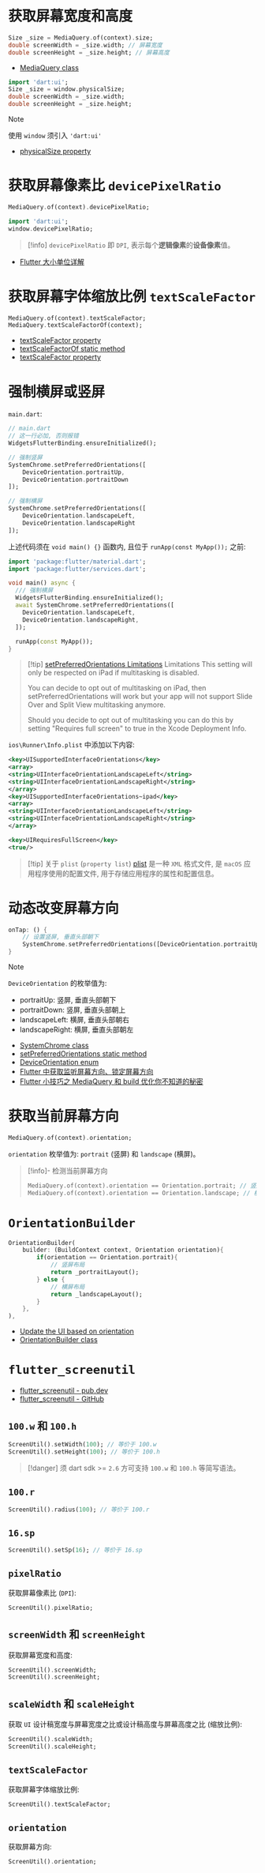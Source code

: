 # 获取屏幕宽度和高度

```dart
Size _size = MediaQuery.of(context).size;
double screenWidth = _size.width; // 屏幕宽度
double screenHeight = _size.height; // 屏幕高度
```

- [MediaQuery class](https://api.flutter.dev/flutter/widgets/MediaQuery-class.html)

```dart
import 'dart:ui';
Size _size = window.physicalSize;
double screenWidth = _size.width;
double screenHeight = _size.height;
```

> [!note]
> 使用 `window` 须引入 `'dart:ui'`

- [physicalSize property](https://api.flutter.dev/flutter/dart-ui/FlutterView/physicalSize.html)

# 获取屏幕像素比 `devicePixelRatio`

```dart
MediaQuery.of(context).devicePixelRatio;
```

```dart
import 'dart:ui';
window.devicePixelRatio;
```

> [!info]
> `devicePixelRatio` 即 `DPI`, 表示每个**逻辑像素**的**设备像素**值。

- [Flutter 大小单位详解](https://juejin.cn/post/6844904197435965447)

# 获取屏幕字体缩放比例 `textScaleFactor`


```dart
MediaQuery.of(context).textScaleFactor;
MediaQuery.textScaleFactorOf(context);
```

- [textScaleFactor property](https://api.flutter.dev/flutter/widgets/MediaQueryData/textScaleFactor.html)
- [textScaleFactorOf static method](https://api.flutter.dev/flutter/widgets/MediaQuery/textScaleFactorOf.html)
- [textScaleFactor property](https://api.flutter.dev/flutter/widgets/Text/textScaleFactor.html)

# 强制横屏或竖屏

`main.dart`:

```dart
// main.dart
// 这一行必加, 否则报错
WidgetsFlutterBinding.ensureInitialized();

// 强制竖屏
SystemChrome.setPreferredOrientations([ 
	DeviceOrientation.portraitUp, 
	DeviceOrientation.portraitDown
]);

// 强制横屏
SystemChrome.setPreferredOrientations([ 
	DeviceOrientation.landscapeLeft, 
	DeviceOrientation.landscapeRight
]);
```

上述代码须在 `void main() {}` 函数内, 且位于 `runApp(const MyApp());` 之前:

```dart
import 'package:flutter/material.dart';
import 'package:flutter/services.dart';

void main() async {
  /// 强制横屏
  WidgetsFlutterBinding.ensureInitialized();
  await SystemChrome.setPreferredOrientations([
    DeviceOrientation.landscapeLeft,
    DeviceOrientation.landscapeRight,
  ]);
  
  runApp(const MyApp());
}
```

> [!tip] [setPreferredOrientations Limitations](https://api.flutter.dev/flutter/services/SystemChrome/setPreferredOrientations.html)
> Limitations
> This setting will only be respected on iPad if multitasking is disabled.
> 
> You can decide to opt out of multitasking on iPad, then setPreferredOrientations will work but your app will not support Slide Over and Split View multitasking anymore.
> 
> Should you decide to opt out of multitasking you can do this by setting "Requires full screen" to true in the Xcode Deployment Info.

`ios\Runner\Info.plist` 中添加以下内容:

```xml
<key>UISupportedInterfaceOrientations</key>
<array>
<string>UIInterfaceOrientationLandscapeLeft</string>
<string>UIInterfaceOrientationLandscapeRight</string>
</array>
<key>UISupportedInterfaceOrientations~ipad</key>
<array>
<string>UIInterfaceOrientationLandscapeLeft</string>
<string>UIInterfaceOrientationLandscapeRight</string>
</array>

<key>UIRequiresFullScreen</key>
<true/>
```

> [!tip] 关于 `plist` (`property list`)
> [plist](https://en.wikipedia.org/wiki/Property_list) 是一种 `XML` 格式文件, 是 `macOS` 应用程序使用的配置文件, 用于存储应用程序的属性和配置信息。

# 动态改变屏幕方向

```dart
onTap: () {
	// 设置竖屏, 垂直头部朝下
	SystemChrome.setPreferredOrientations([DeviceOrientation.portraitUp]);
}
```

> [!note]
> `DeviceOrientation` 的枚举值为:
> - portraitUp: 竖屏, 垂直头部朝下
> - portraitDown: 竖屏, 垂直头部朝上
> - landscapeLeft: 横屏, 垂直头部朝右
> - landscapeRight: 横屏, 垂直头部朝左

- [SystemChrome class](https://api.flutter.dev/flutter/services/SystemChrome-class.html)
- [setPreferredOrientations static method](https://api.flutter.dev/flutter/services/SystemChrome/setPreferredOrientations.html)
- [DeviceOrientation enum](https://api.flutter.dev/flutter/services/DeviceOrientation.html)
- [Flutter 中获取监听屏幕方向、锁定屏幕方向](https://blog.csdn.net/adojayfan/article/details/124590243)
- [Flutter 小技巧之 MediaQuery 和 build 优化你不知道的秘密](https://juejin.cn/post/7114098725600903175)

# 获取当前屏幕方向

```dart
MediaQuery.of(context).orientation;
```

`orientation` 枚举值为: `portrait` (竖屏) 和 `landscape` (横屏)。

> [!info]- 检测当前屏幕方向
> ```dart
> MediaQuery.of(context).orientation == Orientation.portrait; // 竖屏
> MediaQuery.of(context).orientation == Orientation.landscape; // 横屏
> ```

# `OrientationBuilder`

```dart
OrientationBuilder(  
	builder: (BuildContext context, Orientation orientation){  
		if(orientation == Orientation.portrait){
			// 竖屏布局
			return _portraitLayout();
		} else {
			// 横屏布局
			return _landscapeLayout();
		}  
	},  
),
```

- [Update the UI based on orientation](https://docs.flutter.dev/cookbook/design/orientation)
- [OrientationBuilder class](https://api.flutter.dev/flutter/widgets/OrientationBuilder-class.html)

# `flutter_screenutil`

- [flutter_screenutil - pub.dev](https://pub.dev/packages/flutter_screenutil)
- [flutter_screenutil - GitHub](https://github.com/OpenFlutter/flutter_screenutil)

## `100.w` 和 `100.h`

```dart
ScreenUtil().setWidth(100); // 等价于 100.w
ScreenUtil().setHeight(100); // 等价于 100.h
```

> [!danger]
> 须 dart sdk >= `2.6` 方可支持 `100.w` 和 `100.h` 等简写语法。

## `100.r`

```dart
ScreenUtil().radius(100); // 等价于 100.r
```

## `16.sp`

```dart
ScreenUtil().setSp(16); // 等价于 16.sp
```

## `pixelRatio`

获取屏幕像素比 (`DPI`):

```dart
ScreenUtil().pixelRatio;
```

## `screenWidth` 和 `screenHeight`

获取屏幕宽度和高度:

```dart
ScreenUtil().screenWidth;
ScreenUtil().screenHeight;
```

## `scaleWidth` 和 `scaleHeight`

获取 `UI` 设计稿宽度与屏幕宽度之比或设计稿高度与屏幕高度之比 (缩放比例):

```dart
ScreenUtil().scaleWidth;
ScreenUtil().scaleHeight;
```

## `textScaleFactor`

获取屏幕字体缩放比例:

```dart
ScreenUtil().textScaleFactor;
```

## `orientation`

获取屏幕方向:

```dart
ScreenUtil().orientation;
```